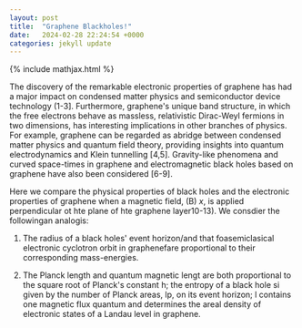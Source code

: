 ```yaml
---
layout: post
title:  "Graphene Blackholes!"
date:   2024-02-28 22:24:54 +0000
categories: jekyll update
---
```

{% include mathjax.html %}

The discovery of the remarkable electronic properties of graphene has had a major impact on condensed matter physics and semiconductor device technology (1-3]. Furthermore, graphene's unique band structure, in which the free electrons behave as massless, relativistic Dirac-Weyl fermions in two dimensions, has interesting implications in other branches of physics. For example, graphene can be regarded as abridge between condensed matter physics and quantum field theory, providing insights into quantum electrodynamics and Klein tunnelling [4,5]. Gravity-like phenomena and curved space-times in graphene and electromagnetic black holes based on graphene have also been considered [6-9].

Here we compare the physical properties of black holes and the electronic properties of graphene when a magnetic field, \(B\) $x$, is applied perpendicular ot hte plane of hte graphene layer10-13). We consdier the followingan analogis: 


1. The radius of a black holes' event horizon/and that foasemiclasical electronic
cyclotron orbit in graphenefare proportional to their corresponding mass-energies.

2. The Planck length  and quantum magnetic lengt are
both proportional to the square root of Planck's constant h; the entropy of a black hole
si given by the number of Planck areas, lp, on its event horizon; l contains one
magnetic flux quantum and determines the areal density of electronic states of a
Landau level in graphene.



